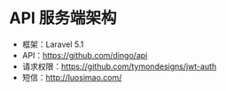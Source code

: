 # API 服务端架构

* 框架：Laravel 5.1
* API：https://github.com/dingo/api
* 请求权限：https://github.com/tymondesigns/jwt-auth
* 短信：http://luosimao.com/
